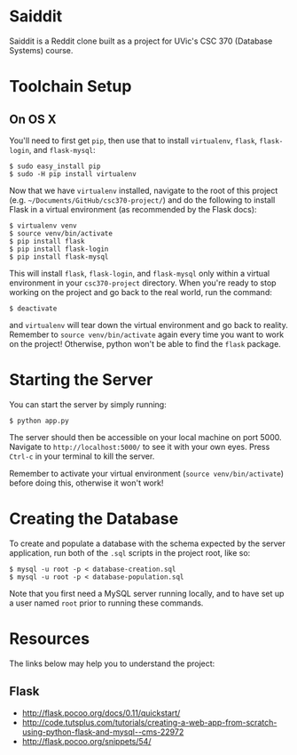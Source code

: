 # Saiddit

Saiddit is a Reddit clone built as a project for UVic's CSC 370 (Database
Systems) course.

# Toolchain Setup

## On OS X

You'll need to first get `pip`, then use that to install `virtualenv`, `flask`,
`flask-login`, and `flask-mysql`:

```
$ sudo easy_install pip
$ sudo -H pip install virtualenv
```

Now that we have `virtualenv` installed, navigate to the root of this project
(e.g. `~/Documents/GitHub/csc370-project/`) and do the following to install
Flask in a virtual environment (as recommended by the Flask docs):

```
$ virtualenv venv
$ source venv/bin/activate
$ pip install flask
$ pip install flask-login
$ pip install flask-mysql
```

This will install `flask`, `flask-login`, and `flask-mysql` only within a
virtual environment in your `csc370-project` directory. When you're ready to
stop working on the project and go back to the real world, run the command:

```
$ deactivate
```

and `virtualenv` will tear down the virtual environment and go back to reality.
Remember to `source venv/bin/activate` again every time you want to work on the
project! Otherwise, python won't be able to find the `flask` package.

# Starting the Server

You can start the server by simply running:

```
$ python app.py
```

The server should then be accessible on your local machine on port 5000.
Navigate to `http://localhost:5000/` to see it with your own eyes. Press
`Ctrl-c` in your terminal to kill the server.

Remember to activate your virtual environment (`source venv/bin/activate`)
before doing this, otherwise it won't work!

# Creating the Database

To create and populate a database with the schema expected by the server
application, run both of the `.sql` scripts in the project root, like so:

```
$ mysql -u root -p < database-creation.sql
$ mysql -u root -p < database-population.sql
```

Note that you first need a MySQL server running locally, and to have set up a
user named `root` prior to running these commands.

# Resources

The links below may help you to understand the project:

## Flask

* http://flask.pocoo.org/docs/0.11/quickstart/
* http://code.tutsplus.com/tutorials/creating-a-web-app-from-scratch-using-python-flask-and-mysql--cms-22972
* http://flask.pocoo.org/snippets/54/

